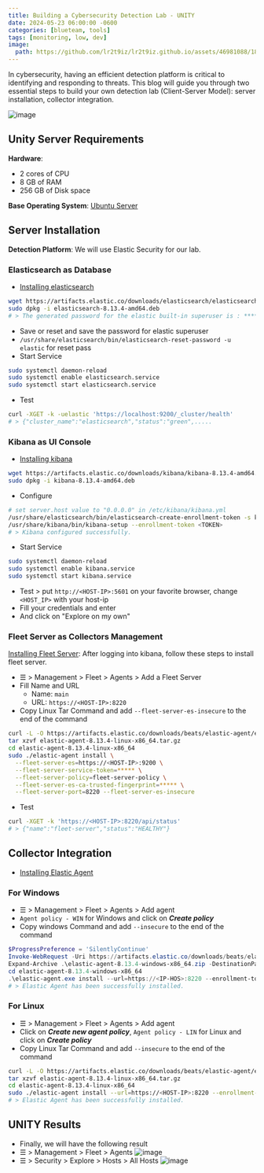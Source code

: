 ```yaml
---
title: Building a Cybersecurity Detection Lab - UNITY
date: 2024-05-23 06:00:00 -0600
categories: [blueteam, tools]
tags: [monitoring, low, dev]
image:
  path: https://github.com/lr2t9iz/lr2t9iz.github.io/assets/46981088/18d749a0-d814-48cc-82db-bee422e501a0
---
```


In cybersecurity, having an efficient detection platform is critical to identifying and responding to threats. This blog will guide you through two essential steps to build your own detection lab (Client-Server Model): server installation, collector integration.

![image](https://github.com/lr2t9iz/lr2t9iz.github.io/assets/46981088/01fe11b4-84c5-4d0e-abb1-5938977ac6bc)

## Unity Server Requirements
**Hardware**:
 - 2 cores of CPU
 - 8 GB of RAM 
 - 256 GB of Disk space

**Base Operating System**: [Ubuntu Server](https://ubuntu.com/download/server)

## Server Installation
**Detection Platform**: We will use Elastic Security for our lab.
### **Elasticsearch as Database**
- [Installing elasticsearch](https://www.elastic.co/guide/en/elasticsearch/reference/current/deb.html#install-deb)
```sh
wget https://artifacts.elastic.co/downloads/elasticsearch/elasticsearch-8.13.4-amd64.deb
sudo dpkg -i elasticsearch-8.13.4-amd64.deb
# > The generated password for the elastic built-in superuser is : *****
```
- Save or reset and save the password for elastic superuser
- `/usr/share/elasticsearch/bin/elasticsearch-reset-password -u elastic` for reset pass
- Start Service
```sh
sudo systemctl daemon-reload
sudo systemctl enable elasticsearch.service
sudo systemctl start elasticsearch.service
```
- Test
```sh
curl -XGET -k -uelastic 'https://localhost:9200/_cluster/health'
# > {"cluster_name":"elasticsearch","status":"green",.....
```

### Kibana as UI Console
- [Installing kibana](https://www.elastic.co/guide/en/kibana/current/deb.html#install-deb)
```sh
wget https://artifacts.elastic.co/downloads/kibana/kibana-8.13.4-amd64.deb
sudo dpkg -i kibana-8.13.4-amd64.deb
```
- Configure
```sh
# set server.host value to "0.0.0.0" in /etc/kibana/kibana.yml
/usr/share/elasticsearch/bin/elasticsearch-create-enrollment-token -s kibana 
/usr/share/kibana/bin/kibana-setup --enrollment-token <TOKEN>
# > Kibana configured successfully.
```
- Start Service
```sh
sudo systemctl daemon-reload
sudo systemctl enable kibana.service
sudo systemctl start kibana.service
```
- Test > put `http://<HOST-IP>:5601` on your favorite browser, change `<HOST_IP>` with your host-ip
- Fill your credentials and enter
- And click on "Explore on my own"

### Fleet Server as Collectors Management
[Installing Fleet Server](https://www.elastic.co/guide/en/fleet/current/install-fleet-managed-elastic-agent.html#elastic-agent-installation-steps): After logging into kibana, follow these steps to install fleet server.
- ☰ > Management > Fleet > Agents > Add a Fleet Server
- Fill Name and URL
  - Name: `main`
  - URL: `https://<HOST-IP>:8220`
- Copy Linux Tar Command and add `--fleet-server-es-insecure` to the end of the command
```sh
curl -L -O https://artifacts.elastic.co/downloads/beats/elastic-agent/elastic-agent-8.13.4-linux-x86_64.tar.gz
tar xzvf elastic-agent-8.13.4-linux-x86_64.tar.gz
cd elastic-agent-8.13.4-linux-x86_64
sudo ./elastic-agent install \
  --fleet-server-es=https://<HOST-IP>:9200 \
  --fleet-server-service-token=***** \
  --fleet-server-policy=fleet-server-policy \
  --fleet-server-es-ca-trusted-fingerprint=***** \
  --fleet-server-port=8220 --fleet-server-es-insecure
```
- Test
```sh
curl -XGET -k 'https://<HOST-IP>:8220/api/status'
# > {"name":"fleet-server","status":"HEALTHY"}
```

## Collector Integration
- [Installing Elastic Agent](https://www.elastic.co/guide/en/fleet/current/install-fleet-managed-elastic-agent.html#elastic-agent-installation-steps)
### For Windows
- ☰ > Management > Fleet > Agents > Add agent
- `Agent policy - WIN` for Windows and click on ***Create policy***
- Copy windows Command and add `--insecure` to the end of the command
```powershell
$ProgressPreference = 'SilentlyContinue'
Invoke-WebRequest -Uri https://artifacts.elastic.co/downloads/beats/elastic-agent/elastic-agent-8.13.4-windows-x86_64.zip -OutFile elastic-agent-8.13.4-windows-x86_64.zip
Expand-Archive .\elastic-agent-8.13.4-windows-x86_64.zip -DestinationPath .
cd elastic-agent-8.13.4-windows-x86_64
.\elastic-agent.exe install --url=https://<IP-HOS>:8220 --enrollment-token=***** --insecure
# > Elastic Agent has been successfully installed.
```
### For Linux
- ☰ > Management > Fleet > Agents > Add agent
- Click on ***Create new agent policy***, `Agent policy - LIN` for Linux and click on ***Create policy***
- Copy Linux Tar Command and add `--insecure` to the end of the command
```sh
curl -L -O https://artifacts.elastic.co/downloads/beats/elastic-agent/elastic-agent-8.13.4-linux-x86_64.tar.gz
tar xzvf elastic-agent-8.13.4-linux-x86_64.tar.gz
cd elastic-agent-8.13.4-linux-x86_64
sudo ./elastic-agent install --url=https://<HOST-IP>:8220 --enrollment-token=***** --insecure
# > Elastic Agent has been successfully installed.
```

## UNITY Results
- Finally, we will have the following result
- ☰ > Management > Fleet > Agents
![image](https://github.com/lr2t9iz/lr2t9iz.github.io/assets/46981088/acf29dbf-b0ea-4116-a90d-1a98e64a7f94)
- ☰ > Security > Explore > Hosts > All Hosts
![image](https://github.com/lr2t9iz/lr2t9iz.github.io/assets/46981088/affc0cbf-2671-4eb2-8031-fc9c7feb23c5)